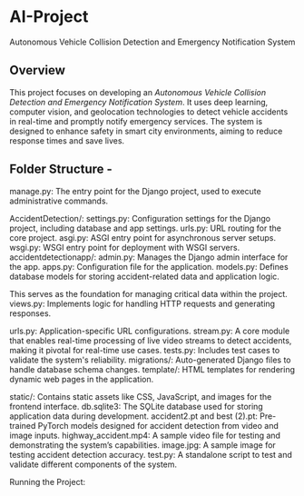 # AI-Project

Autonomous Vehicle Collision Detection and Emergency Notification System 

## Overview
This project focuses on developing an *Autonomous Vehicle Collision Detection and Emergency Notification System*. It uses deep learning, computer vision, and geolocation technologies to detect vehicle accidents in real-time and promptly notify emergency services. The system is designed to enhance safety in smart city environments, aiming to reduce response times and save lives.

## Folder Structure -
manage.py: The entry point for the Django project, used to execute administrative commands.

AccidentDetection/:
settings.py: Configuration settings for the Django project, including database and app settings.
urls.py: URL routing for the core project.
asgi.py: ASGI entry point for asynchronous server setups. wsgi.py: WSGI entry point for deployment with WSGI servers.
accidentdetectionapp/:
admin.py: Manages the Django admin interface for the app. apps.py: Configuration file for the application.
models.py: Defines database models for storing accident-related data and application logic.

This serves as the foundation for managing critical data within the project. views.py: Implements logic for handling HTTP requests and generating responses. 

urls.py: Application-specific URL configurations.
stream.py: A core module that enables real-time processing of live video streams to detect accidents, making it pivotal for real-time use cases.
tests.py: Includes test cases to validate the system's reliability.
migrations/: Auto-generated Django files to handle database schema changes. template/: HTML templates for rendering dynamic web pages in the application.
 
static/: Contains static assets like CSS, JavaScript, and images for the frontend interface.
db.sqlite3: The SǪLite database used for storing application data during development.
accident2.pt and best (2).pt: Pre-trained PyTorch models designed for accident detection from video and image inputs.
highway_accident.mp4: A sample video file for testing and demonstrating the system’s capabilities.
image.jpg: A sample image for testing accident detection accuracy.
test.py: A standalone script to test and validate different components of the system. 

Running the Project:
